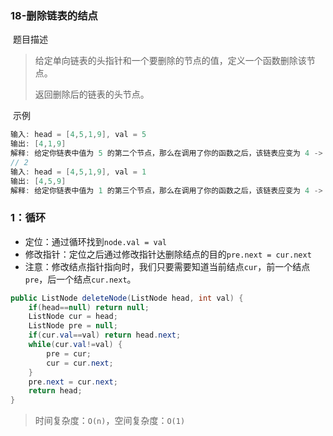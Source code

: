 ### 18-删除链表的结点

​	题目描述

> 给定单向链表的头指针和一个要删除的节点的值，定义一个函数删除该节点。
>
> 返回删除后的链表的头节点。

​	示例

```java
输入: head = [4,5,1,9], val = 5
输出: [4,1,9]
解释: 给定你链表中值为 5 的第二个节点，那么在调用了你的函数之后，该链表应变为 4 -> 1 -> 9.
// 2
输入: head = [4,5,1,9], val = 1
输出: [4,5,9]
解释: 给定你链表中值为 1 的第三个节点，那么在调用了你的函数之后，该链表应变为 4 -> 5 -> 9.
```

### 1：循环

- 定位：通过循环找到`node.val = val`
- 修改指针：定位之后通过修改指针达删除结点的目的`pre.next = cur.next`
- 注意：修改结点指针指向时，我们只要需要知道当前结点`cur`，前一个结点`pre`，后一个结点`cur.next`。

```java
public ListNode deleteNode(ListNode head, int val) {
    if(head==null) return null;
    ListNode cur = head; 
    ListNode pre = null;
    if(cur.val==val) return head.next;
    while(cur.val!=val) {
        pre = cur;
        cur = cur.next;
    }
    pre.next = cur.next;
    return head;
}
```

> 时间复杂度：`O(n)`，空间复杂度：`O(1)`